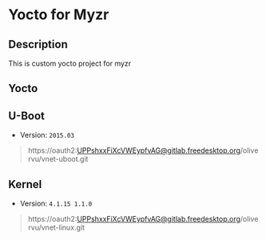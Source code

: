 # Yocto for Myzr
## Description
This is custom yocto project for myzr
## Yocto

## U-Boot
- Version: `2015.03`
> https://oauth2:UPPshxxFiXcVWEypfvAG@gitlab.freedesktop.org/olivervu/vnet-uboot.git

## Kernel
- Version: `4.1.15 1.1.0`
> https://oauth2:UPPshxxFiXcVWEypfvAG@gitlab.freedesktop.org/olivervu/vnet-linux.git
